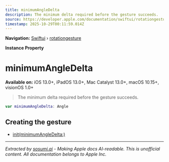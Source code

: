 ```yaml
---
title: minimumAngleDelta
description: The minimum delta required before the gesture succeeds.
source: https://developer.apple.com/documentation/swiftui/rotationgesture/minimumangledelta
timestamp: 2025-10-29T00:11:59.014Z
---
```


**Navigation:** [Swiftui](/documentation/swiftui) › [rotationgesture](/documentation/swiftui/rotationgesture)

**Instance Property**

# minimumAngleDelta

**Available on:** iOS 13.0+, iPadOS 13.0+, Mac Catalyst 13.0+, macOS 10.15+, visionOS 1.0+

> The minimum delta required before the gesture succeeds.

```swift
var minimumAngleDelta: Angle
```

## Creating the gesture

- [init(minimumAngleDelta:)](/documentation/swiftui/rotationgesture/init(minimumangledelta:))

---

*Extracted by [sosumi.ai](https://sosumi.ai) - Making Apple docs AI-readable.*
*This is unofficial content. All documentation belongs to Apple Inc.*
